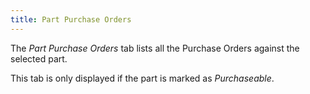 ```yaml
---
title: Part Purchase Orders
---
```


The *Part Purchase Orders* tab lists all the Purchase Orders against the selected part.

This tab is only displayed if the part is marked as *Purchaseable*.